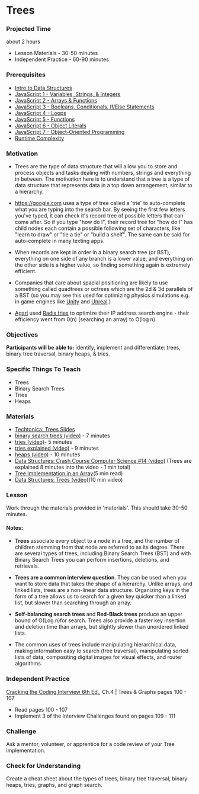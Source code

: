 # Trees

### Projected Time
about 2 hours

- Lesson Materials - 30-50 minutes
- Independent Practice - 60-90 minutes

### Prerequisites
- [Intro to Data Structures](/data-structures/intro-to-data-structures.md)
- [JavaScript 1 - Variables, Strings, & Integers](/javascript/javascript-1.md)
- [JavaScript 2 - Arrays & Functions](/javascript/javascript-2.md)
- [JavaScript 3 - Booleans, Conditionals, If/Else Statements](/javascript/javascript-3.md)
- [JavaScript 4 - Loops](/javascript/javascript-4.md)
- [JavaScript 5 - Functions](/javascript/javascript-5.md)
- [JavaScript 6 - Object Literals](/javascript/javascript-6-object-literals.md)
- [JavaScript 7 - Object-Oriented Programming](/javascript/javascript-7-oop.md)
- [Runtime Complexity](/runtime-complexity/runtime-complexity.md)

### Motivation
- Trees are the type of data structure that will allow you to store and process objects and tasks dealing with numbers, strings and everything in between. The motivation here is to understand that a tree is a type of data structure that represents data in a top down arrangement, similar to a hierarchy.  

- https://google.com uses a type of tree called a 'trie' to auto-complete what you are typing into the search bar. By seeing the first few letters you've typed, it can check it's record tree of possible letters that can come after.  So if you type "how do I", their record tree for "how do I" has child nodes each contain a possible following set of characters, like "learn to draw" or "tie a tie" or "build a shelf". The same can be said for auto-complete in many texting apps.

- When records are kept in order in a binary search tree (or BST), everything on one side of any branch is a lower value, and everything on the other side is a higher value, so finding something again is extremely efficient. 

- Companies that care about spacial positioning are likely to use something called quadtrees or octrees which are the 2d & 3d parallels of a BST (so you may see this used for optimizing physics simulations e.g. in game engines like [Unity](https://unity3d.com/) and [Unreal](https://www.unrealengine.com/en-US/what-is-unreal-engine-4).)

- [Agari](https://www.agari.com/) used [Radix tries](https://en.wikipedia.org/wiki/Radix_tree) to optimize their IP address search engine - their efficiency went from 0(n) (searching an array) to O(log n).

### Objectives

**Participants will be able to:**
identify, implement and differentiate: trees, binary tree traversal, binary heaps, & tries.

### Specific Things To Teach
- Trees
- Binary Search Trees
- Tries
- Heaps

### Materials
- [Techtonica: Trees Slides](https://docs.google.com/presentation/d/1O_mK6z7q69RLvqVFmoqfmEr4XKFSYVibgf-E08hxApw/edit?usp=sharing)
- [binary search trees (video)](https://youtu.be/P3YID7liBug) - 7 minutes
- [tries (video)](https://youtu.be/zIjfhVPRZCg)- 5 minutes
- [tries explained (video)](https://youtu.be/-urNrIAQnNo) - 9 minutes
- [heaps (video)](https://youtu.be/t0Cq6tVNRBA) - 10 minutes
- [Data Structures: Crash Course Computer Science #14 (video)](https://youtu.be/DuDz6B4cqVc) (Trees are explained 8 minutes into the video - 1 min total)
- [Tree Implementation in an Array](https://webdocs.cs.ualberta.ca/~holte/T26/tree-as-array.html)(5 min read)
- [Data Structures: Trees (video)](https://www.youtube.com/watch?v=oSWTXtMglKE)(10 min video)

### Lesson

Work through the materials provided in 'materials'.  This should take 30-50 minutes.

#### Notes:
- **Trees** associate every object to a node in a tree, and the number of children stemming from that node are referred to as its degree. There are several types of trees, including Binary Search Trees (BST) and with Binary Search Trees you can perform insertions, deletions, and retrievals.

- **Trees are a common interview question**. They can be used when you want to store data that takes the shape of a hierarchy. Unlike arrays, and linked lists, trees are a non-linear data structure. Organizing keys in the form of a tree allows us to search for a given key quicker than a linked list, but slower than searching through an array. 

- **Self-balancing search trees** and **Red-Black trees** produce an upper bound of O(Log n)for search. Trees also provide a faster key insertion and deletion time than arrays, but slightly slower than unordered linked lists.

- The common uses of trees include manipulating hierarchical data, making information easy to search (tree traversal), manipulating sorted lists of data, compositing digital images for visual effects, and router algorithms.


### Independent Practice

[Cracking the Coding Interview 6th Ed.](https://www.pdfdrive.com/cracking-the-coding-interview-e52072841.html), Ch.4 | Trees & Graphs pages 100 - 107
- Read pages 100 - 107
- Implement 3 of the Interview Challenges found on pages 109 - 111


### Challenge
Ask a mentor, volunteer, or apprentice for a code review of your Tree implementation.

### Check for Understanding
Create a cheat sheet about the types of trees, binary tree traversal, binary heaps, tries, graphs, and graph search.
